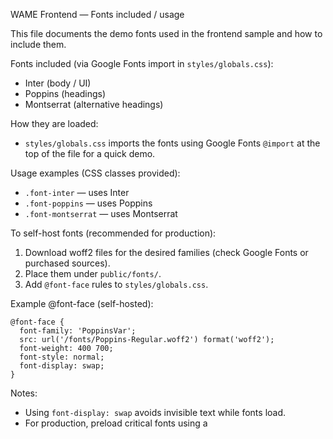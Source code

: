WAME Frontend — Fonts included / usage

This file documents the demo fonts used in the frontend sample and how to include them.

Fonts included (via Google Fonts import in `styles/globals.css`):
- Inter (body / UI)
- Poppins (headings)
- Montserrat (alternative headings)

How they are loaded:
- `styles/globals.css` imports the fonts using Google Fonts `@import` at the top of the file for a quick demo.

Usage examples (CSS classes provided):
- `.font-inter` — uses Inter
- `.font-poppins` — uses Poppins
- `.font-montserrat` — uses Montserrat

To self-host fonts (recommended for production):
1. Download woff2 files for the desired families (check Google Fonts or purchased sources).
2. Place them under `public/fonts/`.
3. Add `@font-face` rules to `styles/globals.css`.

Example @font-face (self-hosted):

```
@font-face {
  font-family: 'PoppinsVar';
  src: url('/fonts/Poppins-Regular.woff2') format('woff2');
  font-weight: 400 700;
  font-style: normal;
  font-display: swap;
}
```

Notes:
- Using `font-display: swap` avoids invisible text while fonts load.
- For production, preload critical fonts using a <link rel="preload" as="font" href="/fonts/.." type="font/woff2" crossorigin>
